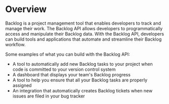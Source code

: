 # Overview

Backlog is a project management tool that enables developers to track and
manage their work. The Backlog API allows developers to programmatically access
and manipulate their Backlog data. With the Backlog API, developers can build
tools and applications that automate and streamline their Backlog workflow.

Some examples of what you can build with the Backlog API:

- A tool to automatically add new Backlog tasks to your project when code is
  committed to your version control system
- A dashboard that displays your team's Backlog progress
- A tool to help you ensure that all your Backlog tasks are properly assigned
- An integration that automatically creates Backlog tickets when new issues are
  filed in your bug tracker
